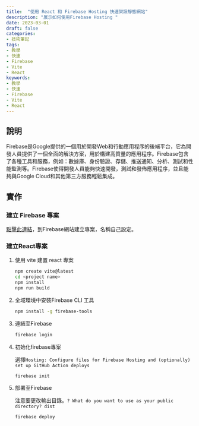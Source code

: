 ```yaml
---
title:  "使用 React 和 Firebase Hosting 快速架設靜態網站"
description: "展示如何使用Firebase Hosting "
date: 2023-03-01
draft: false
categories:
- 技術筆記
tags:
- 教學
- 快速
- Firebase
- Vite
- React
keywords:
- 教學
- 快速
- Firebase
- Vite
- React
---
```

<!--more-->

## 說明

Firebase是Google提供的一個用於開發Web和行動應用程序的後端平台，它為開發人員提供了一個全面的解決方案，用於構建高質量的應用程序。Firebase包含了各種工具和服務，例如：數據庫、身份驗證、存儲、推送通知、分析、測試和性能監測等。Firebase使得開發人員能夠快速開發，測試和發佈應用程序，並且能夠與Google Cloud和其他第三方服務輕鬆集成。

## 實作

### 建立 Firebase 專案

[點擊此連結](https://console.firebase.google.com/)，到Firebase網站建立專案，名稱自己設定。

### 建立React專案

1. 使用 vite 建置 react 專案
    
    ```bash
    npm create vite@latest
    cd <project name>
    npm install
    npm run build
    ```
    
2. 全域環境中安裝Firebase CLI 工具
    
    ```bash
    npm install -g firebase-tools
    ```
    
3. 連結至Firebase
    
    ```bash
    firebase login
    ```
    
4. 初始化firebase專案 
    
    選擇`Hosting: Configure files for Firebase Hosting and (optionally) set up GitHub Action deploys`
    
    ```bash
    firebase init
    ```
    
5. 部署至Firebase
    
    注意要更改輸出目錄。`? What do you want to use as your public directory? dist`
    
    ```bash
    firebase deploy
    ```